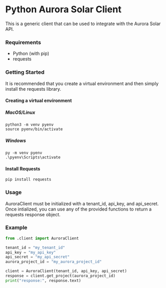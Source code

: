 # Python Aurora Solar Client

This is a generic client that can be used to integrate with the Aurora Solar API.

### Requirements
* Python (with pip)
* requests

### Getting Started

It is recommended that you create a virtual environment and then simply install the requests library.

#### Creating a virtual environment
##### MacOS/Linux
	python3 -m venv pyenv
	source pyenv/bin/activate

##### Windows
	py -m venv pyenv
	.\pyenv\Scripts\activate

#### Install Requests

	pip install requests

### Usage
AuroraClient must be initialized with a tenant_id, api_key, and api_secret. Once intialized, you can use any of the provided functions to return a requests response object.

### Example
```python
from .client import AuroraClient

tenant_id = "my_tenant_id"
api_key = "my_api_key"
api_secret = "my_api_secret"
aurora_project_id = "my_aurora_project_id"

client = AuroraClient(tenant_id, api_key, api_secret)
response = client.get_project(aurora_project_id)
print("response:", response.text)
```
